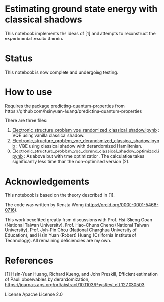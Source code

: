 # Estimating ground state energy with classical shadows
This notebook implements the ideas of [1] and attempts to reconstruct the experimental results therein.

# Status
This notebook is now complete and undergoing testing. 

# How to use
Requires the package predicting-quantum-properties from https://github.com/hsinyuan-huang/predicting-quantum-properties

There are three files:
1. [Electronic_structure_problem_vqe_randomized_classical_shadow.ipynb](https://github.com/renatawong/classical-shadow-vqe/blob/0c931801968c97d76ba769f921bdd6f396697823/Electronic_structure_problem_vqe_randomized_classical_shadow.ipynb) : VQE using vanilla classical shadow.
2. [Electronic_structure_problem_vqe_derandomized_classical_shadow.ipynb](https://github.com/renatawong/classical-shadow-vqe/blob/0c931801968c97d76ba769f921bdd6f396697823/Electronic_structure_problem_vqe_derandomized_classical_shadow.ipynb) : VQE using classical shadow with derandomized Hamiltonian.
3. [Electronic_structure_problem_vqe_derand_classical_shadow_optimized.ipynb](https://github.com/renatawong/classical-shadow-vqe/blob/e1fe074caf84d559fa279fb909f3c070ca9fe1be/Electronic_structure_problem_vqe_derand_classical_shadow_optimized.ipynb) : As above but with time optimization. The calculation takes significantly less time than the non-optimised version (2).

# Acknowledgements
This notebook is based on the theory described in [1].

The code was written by Renata Wong (https://orcid.org/0000-0001-5468-0716).

This work benefited greatly from discussions with Prof. Hsi-Sheng Goan (National Taiwan University), Prof. Hao-Chung Cheng (National Taiwan University), Prof. Jyh-Pin Chou (National Changhua University of Education), and Hsin Yuan (Robert) Huang (California Institute of Technology). All remaining deficiencies are my own.

# References
[1] Hsin-Yuan Huang, Richard Kueng, and John Preskill, Efficient estimation of Pauli observables by derandomization, https://journals.aps.org/prl/abstract/10.1103/PhysRevLett.127.030503

License
Apache License 2.0
